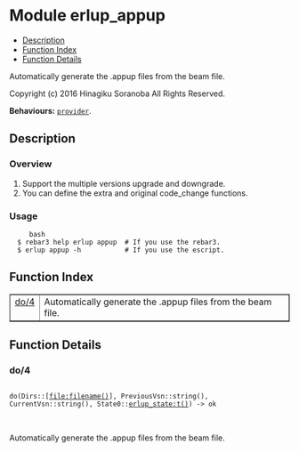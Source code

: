 

# Module erlup_appup #
* [Description](#description)
* [Function Index](#index)
* [Function Details](#functions)

Automatically generate the .appup files from the beam file.

Copyright (c) 2016 Hinagiku Soranoba All Rights Reserved.

__Behaviours:__ [`provider`](provider.md).

<a name="description"></a>

## Description ##

### Overview

1. Support the multiple versions upgrade and downgrade.
2. You can define the extra and original code_change functions.

### Usage

```
     bash
  $ rebar3 help erlup appup  # If you use the rebar3.
  $ erlup appup -h           # If you use the escript.
```

<a name="index"></a>

## Function Index ##


<table width="100%" border="1" cellspacing="0" cellpadding="2" summary="function index"><tr><td valign="top"><a href="#do-4">do/4</a></td><td>Automatically generate the .appup files from the beam file.</td></tr></table>


<a name="functions"></a>

## Function Details ##

<a name="do-4"></a>

### do/4 ###

<pre><code>
do(Dirs::[<a href="file.md#type-filename">file:filename()</a>], PreviousVsn::string(), CurrentVsn::string(), State0::<a href="erlup_state.md#type-t">erlup_state:t()</a>) -&gt; ok
</code></pre>
<br />

Automatically generate the .appup files from the beam file.

